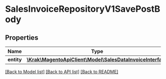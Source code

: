 # SalesInvoiceRepositoryV1SavePostBody

## Properties
Name | Type | Description | Notes
------------ | ------------- | ------------- | -------------
**entity** | [**\Krak\MagentoApiClient\Model\SalesDataInvoiceInterface**](SalesDataInvoiceInterface.md) |  | 

[[Back to Model list]](../README.md#documentation-for-models) [[Back to API list]](../README.md#documentation-for-api-endpoints) [[Back to README]](../README.md)


